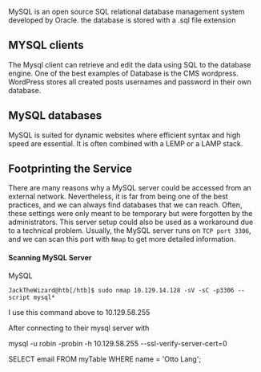 
MySQL is an open source SQL relational database management system developed by Oracle. the database is stored with a .sql file extension 


## MYSQL clients
The Mysql client can retrieve and edit the data using SQL to the database engine. One of the best examples of Database is the CMS wordpress. WordPress stores all created posts usernames and password in their own database. 



## MySQL databases

MySQL is suited for dynamic websites where efficient syntax and high speed are essential. It is often combined with a LEMP or a LAMP stack. 


## Footprinting the Service

There are many reasons why a MySQL server could be accessed from an external network. Nevertheless, it is far from being one of the best practices, and we can always find databases that we can reach. Often, these settings were only meant to be temporary but were forgotten by the administrators. This server setup could also be used as a workaround due to a technical problem. Usually, the MySQL server runs on `TCP port 3306`, and we can scan this port with `Nmap` to get more detailed information.

#### Scanning MySQL Server

MySQL

```shell-session
JackTheWizard@htb[/htb]$ sudo nmap 10.129.14.128 -sV -sC -p3306 --script mysql*
```



I use this command above to 
10.129.58.255


After connecting to their mysql server with

mysql -u robin -probin -h 10.129.58.255 --ssl-verify-server-cert=0

SELECT email FROM myTable WHERE name = 'Otto Lang';
